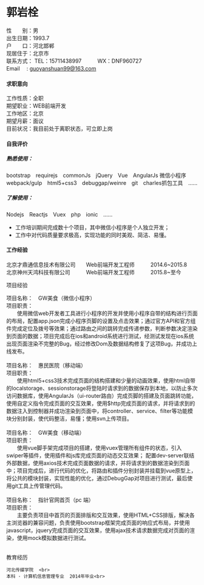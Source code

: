 # 郭岩栓
性　　别：男<br>
出生日期：1993.7<br>
户　　口：河北邯郸<br>
现居住于：北京市<br>
联系方式： TEL：15711438997　　　WX：DNF960727 <br>
Email 　: guoyanshuan99@163.com

#### 求职意向
工作性质：全职 <br>
期望职业：WEB前端开发<br>
工作地区：北京<br>
期望月薪：面议<br>
目前状况：我目前处于离职状态，可立即上岗<br>
#### 自我评价
##### 熟悉使用：
bootstrap　requirejs　commonJs　jQuery　Vue　AngularJs  微信小程序　webpack/gulp　html5+css3　debuggap/weinre　git　charles抓包工具　......      
##### 了解使用：
Nodejs　Reactjs　Vuex　php　ionic　......

* 工作培训期间完成数十个项目，其中微信小程序是个人独立开发；
* 工作中对代码质量要求极高，实现功能的同时美观、简洁、易懂。

#### 工作经验

北京才鼎通信息技术有限公司　　Web前端开发工程师　　　2014.6\~2015.8<br>
北京神州天鸿科技有限公司　　　Web前端开发工程师　　　2015.8\~至今

项目经验
 
项目名称：　GW美食（微信小程序）<br>
项目职责：<br>
　　使用微信web开发者工具进行小程序的开发并使用小程序自带的结构进行页面的布局，配置app.json完成小程序页脚的设置及点击效果；通过官方API和官方组件完成定位及拨号等效果；通过路由之间的跳转完成传递参数，判断参数决定渲染到页面的数据；项目完成后在ios和android系统进行测试，经测试发现在ios系统出现页面渲染不完整的Bug，经过修改Dom及数据结构修复了这项Bug，并成功上线发布。<br><br>
项目名称：　惠民医院（移动端） <br>
项目职责：<br>
　　使用html5+css3技术完成页面的结构搭建和少量的动画效果，使用html自带的localstorage、sessionstorage将登陆时请求到的数据保存到本地，以防止多次访问数据库，使用AngularJs（ui-router路由）完成页脚的搭建及页面跳转功能，使用自定义指令完成页面的交互效果，使用$http完成页面的请求，并将请求到的数据注入到控制器并成功渲染到页面中，将controller、service、filter等功能模块分别封装，使代码整洁，易懂；使用svn上传项目。<br><br>
项目名称：　GW美食（移动端） <br>
项目职责：<br>
　　使用vue脚手架完成项目的搭建，使用vuex管理所有组件的状态，引入swiper等插件，使用插件和js库完成页面的动态交互效果； 配置dev-server联结外部数据，使用axios技术完成页面数据的请求，并将请求到的数据渲染到页面中；项目完成后，进行代码的优化，将路由和插件分别封装并挂载到vue原型上，将公共的模块封装，实现性能的优化，通过DebugGap对项目进行测试，最后使用git工具上传管理代码。<br><br>
项目名称：　指针官网首页（pc 端） <br>
项目职责：<br>
　　主要负责项目中首页的页面排版和交互效果，使用HTML+CSS排版，解决各主浏览器的兼容问题，负责使用bootstrap框架完成页面的响应式布局，并使用javascript，jquery完成页面的交互效果，使用ajax技术请求数据完成对页面的渲染，使用mock模拟数据进行测试。<br><br>

教育经历<br>

	河北传媒学院	<br>
	本科 · 计算机信息管理专业	2014年毕业<br>



